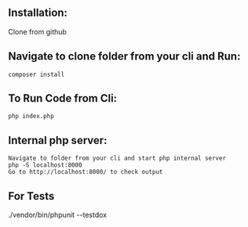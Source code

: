 Installation:
-------------------
Clone from github

Navigate to clone folder from your cli and Run: 
--------------------------------------------------------------
	composer install

To Run Code from Cli:
---------------------   
    php index.php

Internal php server:
---------------------
    Navigate to folder from your cli and start php internal server
    php -S localhost:8000
    Go to http://localhost:8000/ to check output

For Tests
------------
./vendor/bin/phpunit --testdox